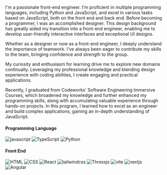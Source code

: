 <!--
**muzixiaowuwuyi/muzixiaowuwuyi** is a ✨ _special_ ✨ repository because its `README.md` (this file) appears on your GitHub profile.

Here are some ideas to get you started:

- 🔭 I’m currently working on ...
- 🌱 I’m currently learning ...
- 👯 I’m looking to collaborate on ...
- 🤔 I’m looking for help with ...
- 💬 Ask me about ...
- 📫 How to reach me: ...
- 😄 Pronouns: ...
- ⚡ Fun fact: ...
-->
I'm a passionate front-end engineer. I'm proficient in multiple programming languages, including Python and JavaScript, and excel in various tasks based on JavaScript, both on the front end and back end. Before becoming a programmer, I was an accomplished designer. This design background has greatly aided my transition into a front-end engineer, enabling me to develop user-friendly interactive interfaces and exceptional UI designs.

Whether as a designer or now as a front-end engineer, I deeply understand the importance of teamwork. I've always been eager to contribute my skills to the team, bringing confidence and strength to the group.

My curiosity and enthusiasm for learning drive me to explore new domains continually. Leveraging my professional knowledge and blending design experience with coding abilities, I create engaging and practical applications.

Recently, I graduated from Codeworks' Software Engineering Immersive Courses, which broadened my knowledge and further enhanced my programming skills, along with accumulating valuable experience through hands-on projects. In this program, I learned how to excel as an engineer and build complex applications, gaining an in-depth understanding of JavaScript.

#### Programming Language
![javascript](https://camo.githubusercontent.com/9d07c04bdd98c662d5df9d4e1cc1de8446ffeaebca330feb161f1fb8e1188204/68747470733a2f2f696d672e736869656c64732e696f2f62616467652f4a6176615363726970742d4637444631453f7374796c653d666f722d7468652d6261646765266c6f676f3d6a617661736372697074266c6f676f436f6c6f723d626c61636b) ![TypeScript](https://camo.githubusercontent.com/6cf9abe9d706421df40ff4feff208a5728df2b77f9eb21f24d09df00a0d69203/68747470733a2f2f696d672e736869656c64732e696f2f62616467652f547970655363726970742d3030374143433f7374796c653d666f722d7468652d6261646765266c6f676f3d74797065736372697074266c6f676f436f6c6f723d7768697465) ![Python](https://camo.githubusercontent.com/3735581439293f5023f4ad29639b85051ca125a7979bb35ef7e2abfe42fcd064/68747470733a2f2f696d672e736869656c64732e696f2f62616467652f2d507974686f6e2d3030303f7374796c653d666f722d7468652d6261646765266c6f676f3d707974686f6e) 

#### Front End
![HTML](https://camo.githubusercontent.com/6f13caacc99eb1c108eb3a8e6cb17134580646c9943bc911605ff16e854969b7/68747470733a2f2f696d672e736869656c64732e696f2f62616467652f68746d6c352532302d4533344632362e7376673f267374796c653d666f722d7468652d6261646765266c6f676f3d68746d6c35266c6f676f436f6c6f723d7768697465) ![CSS](https://camo.githubusercontent.com/d820899992551b95402c61f93139ab6c115aaa0323d868dc5eeafc3193e72217/68747470733a2f2f696d672e736869656c64732e696f2f62616467652f637373332532302d3135373242362e7376673f267374796c653d666f722d7468652d6261646765266c6f676f3d63737333266c6f676f436f6c6f723d7768697465) ![React](https://camo.githubusercontent.com/ab4c3c731a174a63df861f7b118d6c8a6c52040a021a552628db877bd518fe84/68747470733a2f2f696d672e736869656c64732e696f2f62616467652f72656163742d2532333230323332612e7376673f7374796c653d666f722d7468652d6261646765266c6f676f3d7265616374266c6f676f436f6c6f723d253233363144414642) ![tailwindcss](https://camo.githubusercontent.com/ec8056bddf659d21de39b358d9786e56731cd767117e091348411666a5e7eee6/68747470733a2f2f696d672e736869656c64732e696f2f62616467652f7461696c77696e646373732d2532333338423241432e7376673f7374796c653d666f722d7468652d6261646765266c6f676f3d7461696c77696e642d637373266c6f676f436f6c6f723d7768697465) ![Thressjs](https://img.shields.io/badge/ThreeJs-black?style=for-the-badge&logo=three.js&logoColor=white) ![vite](https://img.shields.io/badge/Vite-B73BFE?style=for-the-badge&logo=vite&logoColor=FFD62E) ![nextjs](https://img.shields.io/badge/next%20js-000000?style=for-the-badge&logo=nextdotjs&logoColor=white) ![Angular](https://img.shields.io/badge/Angular-DD0031?style=for-the-badge&logo=angular&logoColor=white)

